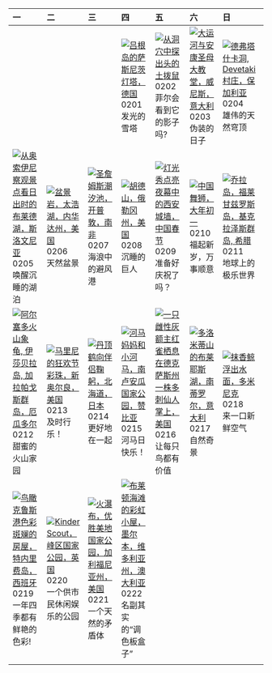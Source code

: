 | 一                                                                                                                                                                                                             | 二                                                                                                                                                                                                        | 三                                                                                                                                                                                                        | 四                                                                                                                                                                                                         | 五                                                                                                                                                                                                              | 六                                                                                                                                                                                                | 日                                                                                                                                                                                                           |
|:--------------------------------------------------------------------------------------------------------------------------------------------------------------------------------------------------------------|:---------------------------------------------------------------------------------------------------------------------------------------------------------------------------------------------------------|:---------------------------------------------------------------------------------------------------------------------------------------------------------------------------------------------------------|:----------------------------------------------------------------------------------------------------------------------------------------------------------------------------------------------------------|:---------------------------------------------------------------------------------------------------------------------------------------------------------------------------------------------------------------|:-------------------------------------------------------------------------------------------------------------------------------------------------------------------------------------------------|:------------------------------------------------------------------------------------------------------------------------------------------------------------------------------------------------------------|
|                                                                                                                                                                                                               |                                                                                                                                                                                                          |                                                                                                                                                                                                          | [![](https://www.bing.com/th?id=OHR.HalbinselJasmund_ZH-CN2110869056_320x240.jpg '吕根岛的萨斯尼茨灯塔，德国')](https://www.bing.com/th?id=OHR.HalbinselJasmund_ZH-CN2110869056_UHD.jpg)<br>0201<br>发光的雪塔              | [![](https://www.bing.com/th?id=OHR.AlpineMarmot_ZH-CN3818584615_320x240.jpg '从洞穴中探出头的土拨鼠')](https://www.bing.com/th?id=OHR.AlpineMarmot_ZH-CN3818584615_UHD.jpg)<br>0202<br>菲尔会看到它的影子吗?                       | [![](https://www.bing.com/th?id=OHR.VeniceCarnival_ZH-CN4965898587_320x240.jpg '大运河与安康圣母大教堂，威尼斯，意大利')](https://www.bing.com/th?id=OHR.VeniceCarnival_ZH-CN4965898587_UHD.jpg)<br>0203<br>伪装的日子   | [![](https://www.bing.com/th?id=OHR.DevetashkaCave_ZH-CN5186222166_320x240.jpg '德弗塔什卡洞, Devetaki村庄，保加利亚')](https://www.bing.com/th?id=OHR.DevetashkaCave_ZH-CN5186222166_UHD.jpg)<br>0204<br>雄伟的天然穹顶        |
| [![](https://www.bing.com/th?id=OHR.LakeBledSunrise_ZH-CN5580697031_320x240.jpg '从奥索伊尼察观景点看日出时的布莱德湖，斯洛文尼亚')](https://www.bing.com/th?id=OHR.LakeBledSunrise_ZH-CN5580697031_UHD.jpg)<br>0205<br>唤醒沉睡的湖泊       | [![](https://www.bing.com/th?id=OHR.LakeTahoeRock_ZH-CN5770740919_320x240.jpg '盆景岩，太浩湖，内华达州，美国')](https://www.bing.com/th?id=OHR.LakeTahoeRock_ZH-CN5770740919_UHD.jpg)<br>0206<br>天然盆景                  | [![](https://www.bing.com/th?id=OHR.StJamesPool_ZH-CN5930624359_320x240.jpg '圣詹姆斯潮汐池，开普敦，南非')](https://www.bing.com/th?id=OHR.StJamesPool_ZH-CN5930624359_UHD.jpg)<br>0207<br>海浪中的避风港                    | [![](https://www.bing.com/th?id=OHR.MtHoodOregon_ZH-CN6068357532_320x240.jpg '胡德山，俄勒冈州，美国')](https://www.bing.com/th?id=OHR.MtHoodOregon_ZH-CN6068357532_UHD.jpg)<br>0208<br>沉睡的巨人                        | [![](https://www.bing.com/th?id=OHR.ChineseNewYearEve2024_ZH-CN7153418405_320x240.jpg '灯光秀点亮夜幕中的西安城墙，中国春节')](https://www.bing.com/th?id=OHR.ChineseNewYearEve2024_ZH-CN7153418405_UHD.jpg)<br>0209<br>准备好庆祝了吗？ | [![](https://www.bing.com/th?id=OHR.SpringFestival2024_ZH-CN7514007541_320x240.jpg '中国舞狮，大年初一')](https://www.bing.com/th?id=OHR.SpringFestival2024_ZH-CN7514007541_UHD.jpg)<br>0210<br>福起新岁，万事顺意 | [![](https://www.bing.com/th?id=OHR.FolegandrosGreece_ZH-CN7803666477_320x240.jpg '乔拉岛，福莱甘兹罗斯岛，基克拉泽斯群岛, 希腊')](https://www.bing.com/th?id=OHR.FolegandrosGreece_ZH-CN7803666477_UHD.jpg)<br>0211<br>地球上的极乐世界 |
| [![](https://www.bing.com/th?id=OHR.GiantTortoise_ZH-CN9220903689_320x240.jpg '阿尔塞多火山象龟, 伊莎贝拉岛, 加拉帕戈斯群岛，厄瓜多尔')](https://www.bing.com/th?id=OHR.GiantTortoise_ZH-CN9220903689_UHD.jpg)<br>0212<br>甜蜜的火山家园      | [![](https://www.bing.com/th?id=OHR.MarignyBeads_ZH-CN9346804869_320x240.jpg '马里尼的狂欢节彩珠，新奥尔良，美国')](https://www.bing.com/th?id=OHR.MarignyBeads_ZH-CN9346804869_UHD.jpg)<br>0213<br>及时行乐！                 | [![](https://www.bing.com/th?id=OHR.BowingCrane_ZH-CN0143761293_320x240.jpg '丹顶鹤向伴侣鞠躬，北海道，日本')](https://www.bing.com/th?id=OHR.BowingCrane_ZH-CN0143761293_UHD.jpg)<br>0214<br>更好地在一起                    | [![](https://www.bing.com/th?id=OHR.HippopotamusDay_ZH-CN0518367336_320x240.jpg '河马妈妈和小河马，南卢安瓜国家公园，赞比亚')](https://www.bing.com/th?id=OHR.HippopotamusDay_ZH-CN0518367336_UHD.jpg)<br>0215<br>河马日快乐！       | [![](https://www.bing.com/th?id=OHR.BackyardBird_ZH-CN0522695977_320x240.jpg '一只雌性灰额主红雀栖息在德克萨斯州一株多刺仙人掌上，美国')](https://www.bing.com/th?id=OHR.BackyardBird_ZH-CN0522695977_UHD.jpg)<br>0216<br>让每只鸟都有价值         | [![](https://www.bing.com/th?id=OHR.LakeDolomites_ZH-CN2317113886_320x240.jpg '多洛米蒂山的布莱耶斯湖，南蒂罗尔，意大利')](https://www.bing.com/th?id=OHR.LakeDolomites_ZH-CN2317113886_UHD.jpg)<br>0217<br>自然奇景     | [![](https://www.bing.com/th?id=OHR.DominicaWhales_ZH-CN1293650397_320x240.jpg '抹香鲸浮出水面，多米尼克')](https://www.bing.com/th?id=OHR.DominicaWhales_ZH-CN1293650397_UHD.jpg)<br>0218<br>来一口新鲜空气                   |
| [![](https://www.bing.com/th?id=OHR.CarnavalTenerife_ZH-CN1559136778_320x240.jpg '鸟瞰克鲁斯港色彩斑斓的房屋，特内里费岛，西班牙')](https://www.bing.com/th?id=OHR.CarnavalTenerife_ZH-CN1559136778_UHD.jpg)<br>0219<br>一年四季都有鲜艳的色彩! | [![](https://www.bing.com/th?id=OHR.PeakDistrictNP_ZH-CN1987784653_320x240.jpg 'Kinder Scout，峰区国家公园，英国')](https://www.bing.com/th?id=OHR.PeakDistrictNP_ZH-CN1987784653_UHD.jpg)<br>0220<br>一个供市民休闲娱乐的公园 | [![](https://www.bing.com/th?id=OHR.YosemiteFirefall_ZH-CN2236242565_320x240.jpg '火瀑布，优胜美地国家公园，加利福尼亚州，美国')](https://www.bing.com/th?id=OHR.YosemiteFirefall_ZH-CN2236242565_UHD.jpg)<br>0221<br>一个天然的矛盾体 | [![](https://www.bing.com/th?id=OHR.BrightonBoxes_ZH-CN0947219018_320x240.jpg '布莱顿海滩的彩虹小屋，墨尔本，维多利亚州，澳大利亚')](https://www.bing.com/th?id=OHR.BrightonBoxes_ZH-CN0947219018_UHD.jpg)<br>0222<br>名副其实的“调色板盒子” |                                                                                                                                                                                                                |                                                                                                                                                                                                  |                                                                                                                                                                                                             |
|                                                                                                                                                                                                               |                                                                                                                                                                                                          |                                                                                                                                                                                                          |                                                                                                                                                                                                           |                                                                                                                                                                                                                |                                                                                                                                                                                                  |                                                                                                                                                                                                             |